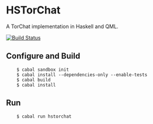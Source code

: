 # HSTorChat

A TorChat implementation in Haskell and QML.

[![Build Status](https://secure.travis-ci.org/creichert/hstorchat.png?branch=master)](http://travis-ci.org/creichert/hstorchat)

## Configure and Build

```
    $ cabal sandbox init
    $ cabal install --dependencies-only --enable-tests
    $ cabal build
    $ cabal install
```

## Run

```
    $ cabal run hstorchat
```
